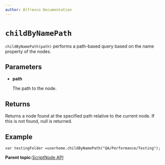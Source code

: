 ```yaml
---
author: Alfresco Documentation
---
```


# `childByNamePath`

`childByNamePath(path)` performs a path-based query based on the name property of the nodes.

## Parameters

-   **path**

    The path to the node.


## Returns

Returns a node found at the specified path relative to the current node. If this is not found, null is returned.

## Example

`var testingFolder =userhome.childByNamePath("QA/Performance/Testing");`

**Parent topic:**[ScriptNode API](../references/API-JS-ScriptNode.md)

